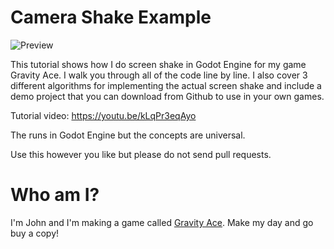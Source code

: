 # Camera Shake Example

<img src="/jotson/camera_shake_tutorial/raw/master/preview.gif" alt="Preview" style="max-width:100%;">

This tutorial shows how I do screen shake in Godot Engine for my game Gravity Ace. I walk you through all of the code line by line. I also cover 3 different algorithms for implementing the actual screen shake and include a demo project that you can download from Github to use in your own games.

Tutorial video: https://youtu.be/kLqPr3eqAyo

The runs in Godot Engine but the concepts are universal.

Use this however you like but please do not send pull requests.

# Who am I?

I'm John and I'm making a game called <a href="https://gravityace.com">Gravity Ace</a>. Make my day and go buy a copy!
